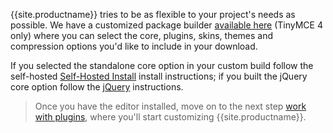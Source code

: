 {{site.productname}} tries to be as flexible to your project's needs as possible. We have a customized package builder [available here]({{site.gettiny}}/custom-builds/) (TinyMCE 4 only) where you can select the core, plugins, skins, themes and compression options you'd like to include in your download.

If you selected the standalone core option in your custom build follow the self-hosted [Self-Hosted Install](#self-hostedinstall) install instructions; if you built the jQuery core option follow the [jQuery](#jqueryinstall) instructions.

> Once you have the editor installed, move on to the next step [work with plugins](../work-with-plugins/), where you'll start customizing {{site.productname}}.
